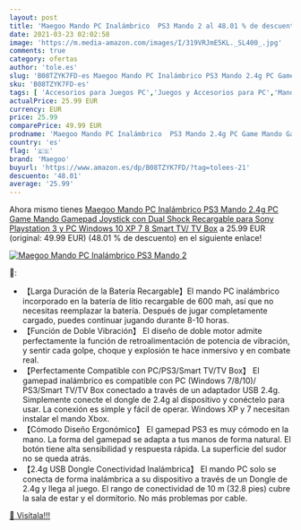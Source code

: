 ```yaml
---
layout: post
title: 'Maegoo Mando PC Inalámbrico  PS3 Mando 2 al 48.01 % de descuento'
date: 2021-03-23 02:02:58
image: 'https://m.media-amazon.com/images/I/319VRJmE5KL._SL400_.jpg'
comments: true
category: ofertas
author: 'tole.es'
slug: 'B08TZYK7FD-es Maegoo Mando PC Inalámbrico PS3 Mando 2.4g PC Game Mando...'
sku: 'B08TZYK7FD-es'
tags: [ 'Accesorios para Juegos PC','Juegos y Accesorios para PC','Mandos para PC','Videojuegos','maegoo','smart','tv', ]
actualPrice: 25.99 EUR
currency: EUR
price: 25.99
comparePrice: 49.99 EUR
prodname: 'Maegoo Mando PC Inalámbrico  PS3 Mando 2.4g PC Game Mando Gamepad Joystick con Dual Shock Recargable para Sony Playstation 3 y PC Windows 10 XP 7 8 Smart TV/ TV Box'
country: 'es'
flag: '🇪🇸'
brand: 'Maegoo'
buyurl: 'https://www.amazon.es/dp/B08TZYK7FD/?tag=tolees-21'
descuento: '48.01'
average: '25.99'
---
```


Ahora mismo tienes [Maegoo Mando PC Inalámbrico  PS3 Mando 2.4g PC Game Mando Gamepad Joystick con Dual Shock Recargable para Sony Playstation 3 y PC Windows 10 XP 7 8 Smart TV/ TV Box](https://www.amazon.es/dp/B08TZYK7FD/?tag=tolees-21) a 25.99 EUR (original: 49.99 EUR) (48.01 %  de descuento) en el siguiente enlace!

[![Maegoo Mando PC Inalámbrico  PS3 Mando 2](https://m.media-amazon.com/images/I/319VRJmE5KL._SL400_.jpg)](https://www.amazon.es/dp/B08TZYK7FD/?tag=tolees-21)

🔎:

- 【Larga Duración de la Batería Recargable】El mando PC inalámbrico incorporado en la batería de litio recargable de 600 mah, así que no necesitas reemplazar la batería. Después de jugar completamente cargado, puedes continuar jugando durante 8-10 horas.
- 【Función de Doble Vibración】 El diseño de doble motor admite perfectamente la función de retroalimentación de potencia de vibración, y sentir cada golpe, choque y explosión te hace inmersivo y en combate real.
- 【Perfectamente Compatible con PC/PS3/Smart TV/TV Box】 El gamepad inalámbrico es compatible con PC (Windows 7/8/10)/ PS3/Smart TV/TV Box conectado a través de un adaptador USB 2.4g. Simplemente conecte el dongle de 2.4g al dispositivo y conéctelo para usar. La conexión es simple y fácil de operar. Windows XP y 7 necesitan instalar el mando Xbox.
- 【Cómodo Diseño Ergonómico】 El gamepad PS3 es muy cómodo en la mano. La forma del gamepad se adapta a tus manos de forma natural. El botón tiene alta sensibilidad y respuesta rápida. La superficie del sudor no se queda atrás.
- 【2.4g USB Dongle Conectividad Inalámbrica】 El mando PC solo se conecta de forma inalámbrica a su dispositivo a través de un Dongle de 2.4g y llega al juego. El rango de conectividad de 10 m (32.8 pies) cubre la sala de estar y el dormitorio. No más problemas por cable.

[🛒 Visítala!!!](https://www.amazon.es/dp/B08TZYK7FD/?tag=tolees-21)
